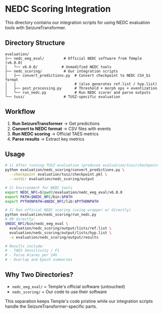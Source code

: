 # NEDC Scoring Integration

This directory contains our integration scripts for using NEDC evaluation tools with SeizureTransformer.

## Directory Structure

```
evaluation/
├── nedc_eeg_eval/         # Official NEDC software from Temple (v6.0.0)
│   └── v6.0.0/           # Unmodified NEDC tools
├── nedc_scoring/          # Our integration scripts
│   ├── convert_predictions.py  # Convert checkpoint to NEDC CSV_bi format
│   │                           # (also generates ref.list / hyp.list)
│   ├── post_processing.py      # Threshold + morph ops + eventization
│   └── run_nedc.py             # Run NEDC scorer and parse outputs
└── tusz/                  # TUSZ-specific evaluation
```

## Workflow

1. **Run SeizureTransformer** → Get predictions
2. **Convert to NEDC format** → CSV files with events
3. **Run NEDC scoring** → Official TAES metrics
4. **Parse results** → Extract key metrics

## Usage

```bash
# 1) After running TUSZ evaluation (produces evaluation/tusz/checkpoint.pkl)
python evaluation/nedc_scoring/convert_predictions.py \
  --checkpoint evaluation/tusz/checkpoint.pkl \
  --outdir evaluation/nedc_scoring/output

# 2) Environment for NEDC tools
export NEDC_NFC=$(pwd)/evaluation/nedc_eeg_eval/v6.0.0
export PATH=$NEDC_NFC/bin:$PATH
export PYTHONPATH=$NEDC_NFC/lib:$PYTHONPATH

# 3) Run official NEDC scoring (using wrapper or directly)
python evaluation/nedc_scoring/run_nedc.py
# OR directly:
$NEDC_NFC/bin/nedc_eeg_eval \
  evaluation/nedc_scoring/output/lists/ref.list \
  evaluation/nedc_scoring/output/lists/hyp.list \
  -o evaluation/nedc_scoring/output/results

# Results include:
# - TAES Sensitivity / F1
# - False Alarms per 24h
# - Overlap and Epoch summaries
```

## Why Two Directories?

- `nedc_eeg_eval/` = Temple's official software (untouched)
- `nedc_scoring/` = Our code to use their software

This separation keeps Temple's code pristine while our integration scripts handle the SeizureTransformer-specific parts.
